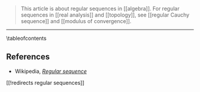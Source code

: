
> This article is about regular sequences in [[algebra]]. For regular sequences in [[real analysis]] and [[topology]], see [[regular Cauchy sequence]] and [[modulus of convergence]]. 

---

\tableofcontents

## References

* Wikipedia, _[Regular sequence](http://en.wikipedia.org/wiki/Regular_sequence)_

[[!redirects regular sequences]]

